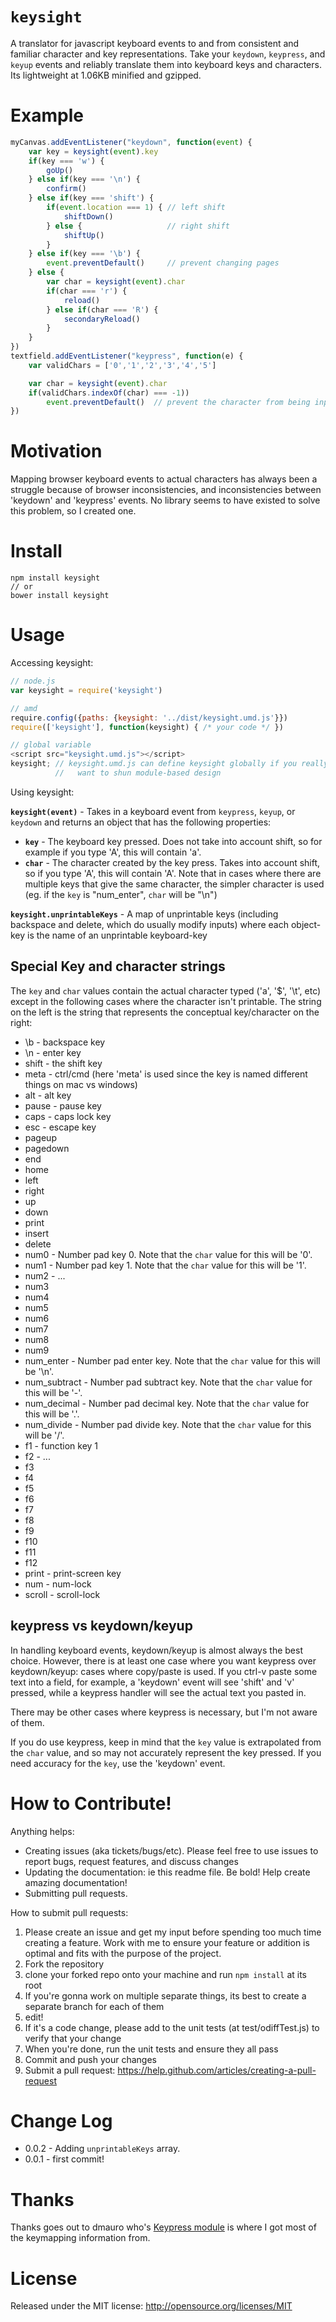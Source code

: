 
`keysight`
=====

A translator for javascript keyboard events to and from consistent and familiar character and key representations.
Take your `keydown`, `keypress`, and `keyup` events and reliably translate them into keyboard keys and characters.
Its lightweight at 1.06KB minified and gzipped.

Example
=======

```javascript
myCanvas.addEventListener("keydown", function(event) {
    var key = keysight(event).key
    if(key === 'w') {
        goUp()
    } else if(key === '\n') {
        confirm()
    } else if(key === 'shift') {
        if(event.location === 1) { // left shift
            shiftDown()
        } else {                   // right shift
            shiftUp()
        }
    } else if(key === '\b') {
        event.preventDefault()     // prevent changing pages
    } else {
        var char = keysight(event).char
        if(char === 'r') {
            reload()
        } else if(char === 'R') {
            secondaryReload()
        }
    }
})
textfield.addEventListener("keypress", function(e) {
    var validChars = ['0','1','2','3','4','5']

    var char = keysight(event).char
    if(validChars.indexOf(char) === -1))
        event.preventDefault()  // prevent the character from being input
})
```

Motivation
==========

Mapping browser keyboard events to actual characters has always been a struggle because of browser inconsistencies, and inconsistencies
between 'keydown' and 'keypress' events. No library seems to have existed to solve this problem, so I created one.

Install
=======

```
npm install keysight
// or
bower install keysight
```


Usage
=====

Accessing keysight:
```javascript
// node.js
var keysight = require('keysight')

// amd
require.config({paths: {keysight: '../dist/keysight.umd.js'}})
require(['keysight'], function(keysight) { /* your code */ })

// global variable
<script src="keysight.umd.js"></script>
keysight; // keysight.umd.js can define keysight globally if you really
          //   want to shun module-based design
```

Using keysight:

**`keysight(event)`** - Takes in a keyboard event from `keypress`, `keyup`, or `keydown` and returns an object that has the following properties:
* **`key`** - The keyboard key pressed. Does not take into account shift, so for example if you type 'A', this will contain 'a'.
* **`char`** - The character created by the key press. Takes into account shift, so if you type 'A', this will contain 'A'.
           Note that in cases where there are multiple keys that give the same character, the simpler character is used (eg. if the `key` is "num_enter", `char` will be "\n")

**`keysight.unprintableKeys`** - A map of unprintable keys (including backspace and delete, which do usually modify inputs) where each object-key is the name of an unprintable keyboard-key

## Special Key and character strings

The `key` and `char` values contain the actual character typed ('a', '$', '\t', etc) except in the following cases where the character isn't printable.
The string on the left is the string that represents the conceptual key/character on the right:

* \b - backspace key
* \n - enter key
* shift - the shift key
* meta - ctrl/cmd (here 'meta' is used since the key is named different things on mac vs windows)
* alt - alt key
* pause - pause key
* caps - caps lock key
* esc - escape key
* pageup
* pagedown
* end
* home
* left
* right
* up
* down
* print
* insert
* delete
* num0 - Number pad key 0. Note that the `char` value for this will be '0'.
* num1 - Number pad key 1. Note that the `char` value for this will be '1'.
* num2 - ...
* num3
* num4
* num5
* num6
* num7
* num8
* num9
* num_enter - Number pad enter key. Note that the `char` value for this will be '\n'.
* num_subtract - Number pad subtract key. Note that the `char` value for this will be '-'.
* num_decimal - Number pad decimal key. Note that the `char` value for this will be '.'.
* num_divide - Number pad divide key. Note that the `char` value for this will be '/'.
* f1 - function key 1
* f2 - ...
* f3
* f4
* f5
* f6
* f7
* f8
* f9
* f10
* f11
* f12
* print - print-screen key
* num - num-lock
* scroll - scroll-lock

## keypress vs keydown/keyup

In handling keyboard events, keydown/keyup is almost always the best choice.
However, there is at least one case where you want keypress over keydown/keyup: cases where copy/paste is used.
If you ctrl-v paste some text into a field, for example, a 'keydown' event will see 'shift' and 'v' pressed,
while a keypress handler will see the actual text you pasted in.

There may be other cases where keypress is necessary, but I'm not aware of them.

If you do use keypress, keep in mind that the `key` value is extrapolated from the `char` value, and so may not accurately represent the key pressed.
If you need accuracy for the `key`, use the 'keydown' event.

How to Contribute!
============

Anything helps:

* Creating issues (aka tickets/bugs/etc). Please feel free to use issues to report bugs, request features, and discuss changes
* Updating the documentation: ie this readme file. Be bold! Help create amazing documentation!
* Submitting pull requests.

How to submit pull requests:

1. Please create an issue and get my input before spending too much time creating a feature. Work with me to ensure your feature or addition is optimal and fits with the purpose of the project.
2. Fork the repository
3. clone your forked repo onto your machine and run `npm install` at its root
4. If you're gonna work on multiple separate things, its best to create a separate branch for each of them
5. edit!
6. If it's a code change, please add to the unit tests (at test/odiffTest.js) to verify that your change
7. When you're done, run the unit tests and ensure they all pass
8. Commit and push your changes
9. Submit a pull request: https://help.github.com/articles/creating-a-pull-request

Change Log
=========

* 0.0.2 - Adding `unprintableKeys` array.
* 0.0.1 - first commit!

Thanks
========

Thanks goes out to dmauro who's [Keypress module](https://github.com/dmauro/Keypress) is where I got most of the keymapping information from.

License
=======
Released under the MIT license: http://opensource.org/licenses/MIT

